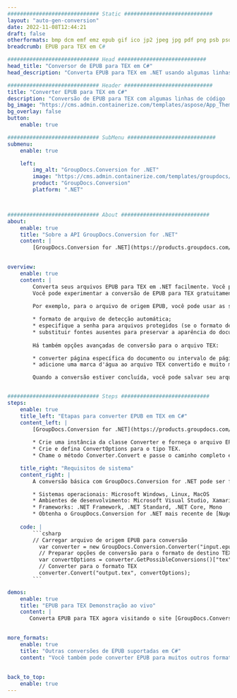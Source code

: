 ```yaml
---
############################# Static ############################
layout: "auto-gen-conversion"
date: 2022-11-08T12:44:21
draft: false
otherformats: bmp dcm emf emz epub gif ico jp2 jpeg jpg pdf png psb psd svg svgz tex tga tif tiff webp wmf wmz xps
breadcrumb: EPUB para TEX em C#

############################# Head ############################
head_title: "Conversor de EPUB para TEX em C#"
head_description: "Converta EPUB para TEX em .NET usando algumas linhas de código. Use a API de conversão de documentos do GroupDocs para converter mais de 160 formatos de arquivo."

############################# Header ############################
title: "Converter EPUB para TEX em C#"
description: "Conversão de EPUB para TEX com algumas linhas de código .NET"
bg_image: "https://cms.admin.containerize.com/templates/aspose/App_Themes/V3/images/bg/header1.png"
bg_overlay: false
button:
    enable: true

############################# SubMenu ############################
submenu:
    enable: true

    left:
        img_alt: "GroupDocs.Conversion for .NET"
        image: "https://cms.admin.containerize.com/templates/groupdocs/images/product-logos/90x90-noborder/groupdocs-conversion-net.png"
        product: "GroupDocs.Conversion"
        platform: ".NET"



############################# About ############################
about:
    enable: true
    title: "Sobre a API GroupDocs.Conversion for .NET"
    content: |
        [GroupDocs.Conversion for .NET](https://products.groupdocs.com/conversion/net/) pode ser usado para converter Microsoft Word, Excel, PowerPoint, PDF, Visio e outros formatos. GroupDocs.Conversion é uma API independente que é adequada para sistemas internos e de back-end onde é necessário alto desempenho. Não depende de nenhum software como Microsoft ou Open Office.
    

overview:
    enable: true
    content: |
        Converta seus arquivos EPUB para TEX em .NET facilmente. Você pode usar apenas algumas linhas de código C# em qualquer plataforma de sua escolha, como - Windows, Linux, macOS.
        Você pode experimentar a conversão de EPUB para TEX gratuitamente e avaliar a qualidade dos resultados da conversão. Juntamente com cenários de conversão de arquivo simples, você pode tentar opções mais avançadas para carregar o arquivo de origem EPUB e para salvar o resultado de saída TEX. 
        
        Por exemplo, para o arquivo de origem EPUB, você pode usar as seguintes opções de carregamento:

        * formato de arquivo de detecção automática;
        * especifique a senha para arquivos protegidos (se o formato de arquivo suportar);
        * substituir fontes ausentes para preservar a aparência do documento.
        
        Há também opções avançadas de conversão para o arquivo TEX:

        * converter página específica do documento ou intervalo de páginas;
        * adicione uma marca d'água ao arquivo TEX convertido e muito mais.

        Quando a conversão estiver concluída, você pode salvar seu arquivo TEX no caminho do arquivo local ou em qualquer armazenamento de terceiros, como FTP, Amazon S3, Google Drive, Dropbox etc. Observe - para converter EPUB para {{ TO}} não há necessidade de nenhum software adicional instalado - como MS Office, Open Office, Adobe Acrobat Reader etc.


############################# Steps ############################
steps:
    enable: true
    title_left: "Etapas para converter EPUB em TEX em C#"
    content_left: |
        [GroupDocs.Conversion for .NET](https://products.groupdocs.com/conversion/net/) torna mais fácil para os desenvolvedores converter um arquivo EPUB para TEX com algumas linhas de código.
        
        * Crie uma instância da classe Converter e forneça o arquivo EPUB com o caminho completo
        * Crie e defina ConvertOptions para o tipo TEX.
        * Chame o método Converter.Convert e passe o caminho completo e o formato (TEX) como parâmetro

    title_right: "Requisitos de sistema"
    content_right: |
        A conversão básica com GroupDocs.Conversion for .NET pode ser feita em apenas algumas etapas simples. Nossas APIs são suportadas em todas as principais plataformas e sistemas operacionais. Antes de executar o código abaixo, certifique-se de ter os seguintes pré-requisitos instalados em seu sistema.

        * Sistemas operacionais: Microsoft Windows, Linux, MacOS
        * Ambientes de desenvolvimento: Microsoft Visual Studio, Xamarin, MonoDevelop
        * Frameworks: .NET Framework, .NET Standard, .NET Core, Mono
        * Obtenha o GroupDocs.Conversion for .NET mais recente de [Nuget](https://www.nuget.org/packages/groupdocs.conversion)
         
    code: |
        ```csharp    
        // Carregar arquivo de origem EPUB para conversão
          var converter = new GroupDocs.Conversion.Converter("input.epub");
          // Preparar opções de conversão para o formato de destino TEX
          var convertOptions = converter.GetPossibleConversions()["tex"].ConvertOptions;
          // Converter para o formato TEX
          converter.Convert("output.tex", convertOptions);
        ```

demos:
    enable: true
    title: "EPUB para TEX Demonstração ao vivo"
    content: |
       Converta EPUB para TEX agora visitando o site [GroupDocs.Conversion App](https://products.groupdocs.app/conversion/family). A demonstração online tem as seguintes vantagens
          

more_formats:
    enable: true
    title: "Outras conversões de EPUB suportadas em C#"
    content: "Você também pode converter EPUB para muitos outros formatos de arquivo. Por favor, veja a lista abaixo."
       
       
back_to_top:
    enable: true
---
```

